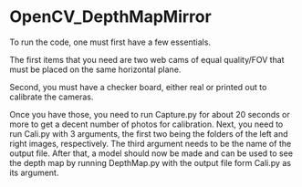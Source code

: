 # OpenCV_DepthMapMirror

To run the code, one must first have a few essentials. 

The first items that you need
are two web cams of equal quality/FOV that must be placed on the same horizontal plane.

Second, you must have a checker board, either real or printed out to calibrate the 
cameras. 

Once you have those, you need to run Capture.py for about 20 seconds or more to
get a decent number of photos for calibration. Next, you need to run Cali.py with
3 arguments, the first two being the folders of the left and right images, respectively. 
The third argument needs to be the name of the output file. After that, a model should 
now be made and can be used to see the depth map by running DepthMap.py with the 
output file form Cali.py as its argument.